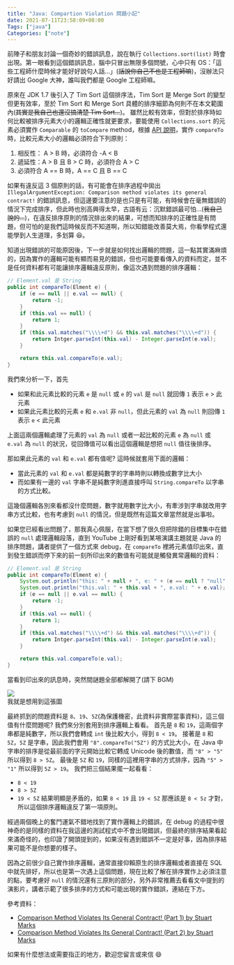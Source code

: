 ```yaml
---
title: "Java: Compartion Violation 問題小記"
date: 2021-07-11T23:58:09+08:00
Tags: ["java"]
Categories: ["note"]
---
```


前陣子和朋友討論一個奇妙的錯誤訊息，說在執行 `Collections.sort(list)` 時會出現。第一眼看到這個錯誤訊息，腦中只冒出無限多個問號，心中只有 OS：「這些工程師什麼時候才能好好說句人話...」(~~話說你自己不也是工程師嘛~~)，沒辦法只好請出 Google 大神，誰叫我們都是 Google 工程師嘛。

原來在 JDK 1.7 後引入了 Tim Sort 這個排序法，Tim Sort 是 Merge Sort 的變型但更有效率，至於 Tim Sort 和 Merge Sort 具體的排序細節為何則不在本文範圍內(~~其實是我自己也還沒搞清楚 Tim Sort…~~)。
雖然比較有效率，但對於排序時如何比較被排序元素大小的邏輯正確性就更要求，要能使用 `Collections.sort` 的元素必須實作 `Comparable` 的 `toCompare` method，根據 [API 說明](https://docs.oracle.com/javase/7/docs/api/java/lang/Comparable.html#compareTo(T))，實作 `compareTo` 時，比較元素大小的邏輯必須符合下列原則：

1. 相反性： A > B 時，必須符合 -A < B
2. 遞延性：A > B 且 B > C 時，必須符合 A > C
3. 必須符合 A == B 時，A == C 且 B == C

如果有違反這 3 個原則的話，有可能會在排序過程中拋出 `IllegalArgumentException: Comparison method violates its general contract!` 的錯誤訊息，但這邊要注意的是也只是有可能，有時候會在毫無錯誤的情況下完成排序，但此時也別高興得太早，古語有云：沉默錯誤最可怕…(~~我自己說的…~~)，在違反排序原則的情況排出來的結果，可想而知排序的正確性是有問題，但可怕的是我們這時候反而不知道啊，所以知錯能改善莫大焉，你看學程式還能學到人生道理，多划算 😆。

知道出現錯誤的可能原因後，下一步就是如何找出邏輯的問題，這一點其實滿麻煩的，因為實作的邏輯可能有顯而易見的錯誤，但也可能要看傳入的資料而定，並不是任何資料都有可能讓排序邏輯違反原則，像這次遇到問題的排序邏輯：

```java
// Element.val 是 String
public int compareTo(Elment e) {
    if (e == null || e.val == null) {
        return -1;
    }
    if (this.val == null) {
        return 1;
    }
    if (this.val.matches("\\\\+d") && this.val.matches("\\\\+d")) {
        return Intger.parseInt(this.val) - Integer.parseInt(e.val);
    }

    return this.val.compareTo(e.val);
}

```

我們來分析一下，首先

- 如果和此元素比較的元素 `e` 是 `null` 或 `e` 的 `val` 是 `null` 就回傳 `1` 表示 `e` > 此元素
- 如果此元素比較的元素 `e` 和 `e.val` 非 `null`，但此元素的 `val` 為 `null` 則回傳 `1` 表示 `e` < 此元素

上面這兩個邏輯處理了元素的 `val` 為 `null` 或者一起比較的元素 `e` 為 `null` 或 `e.val` 為 `null` 的狀況，從回傳值可以看出這個邏輯是想把 `null` 值往後排序。

那如果此元素的 `val` 和 `e.val` 都有值呢? 這時候就套用下面的邏輯：

- 當此元素的 `val` 和 `e.val` 都是純數字的字串時則以轉換成數字比大小
- 而如果有一邊的 `val` 字串不是純數字則進直接呼叫 `String.compareTo` 以字串的方式比較。

這幾個邏輯各別來看都沒什麼問題，數字就用數字比大小，有牽涉到字串就改用字串方式比較，也有考慮到 `null` 的情況，但是既然有這篇文章當然就是出事啦。

如果您已經看出問題了，那我真心佩服，在當下想了很久但把除錯的目標集中在錯誤的 `null` 處理邏輯段落，直到 YouTube 上剛好看到某埸演講主題就是 Java 的排序問題，講者提供了一個方式來 debug，在 `compareTo` 裡將元素值印出來，直到發生錯誤而停下來的前一刻所印出來的數值有可能就是觸發異常邏輯的資料：

```java
// Element.val 是 String
public int compareTo(Elment e) {
    System.out.println("this: " + null + ", e: " + (e == null ? "null" : e));
    System.out.println("this.val: " + this.val + ", e.val: " + e.val);
    if (e == null || e.val == null) {
        return -1;
    }
    if (this.val == null) {
        return 1;
    }
    if (this.val.matches("\\\\+d") && this.val.matches("\\\\+d")) {
        return Intger.parseInt(this.val) - Integer.parseInt(e.val);
    }

    return this.val.compareTo(e.val);
}

```

當看到印出來的訊息時，突然間謎題全部都解開了(請下 BGM)

<div class="img-wrapper">
    <img src="../../img/blog/buster.jpg" />
    <div class="cp">
    我就是想用到這張圖
    </div>
</div>

最終抓到的問題資料是 `8`、`19`、`5Z`(為保護機密，此資料非實際當事資料)，這三個值有什麼問題呢? 我們來分別套用到排序邏輯上看看。
首先是 `8` 和 `19`，這兩個字串都是純數字，所以我們會轉成 `int` 後比較大小，得到 `8 < 19`。
接著是 `8` 和 `5Z`，`5Z` 是字串，因此我們會用 `"8".compareTo("5Z")` 的方式比大小，在 Java 中字串的排序是從最前面的字元開始比較它轉成 Unicode 後的數值，而 `"8" > "5"` 所以得到 `8 > 5Z`。
最後是 `5Z` 和 `19`，同樣的這裡用字串的方式排序，因為 `"5" > "1"` 所以得到 `5Z > 19`。
我們把三個結果擺一起看看：

- `8 < 19`
- `8 > 5Z`
- `19 < 5Z`
結果明顯是矛盾的，如果 `8 < 19` 且 `19 < 5Z` 那應該是 `8 < 5z` 才對，所以這個排序邏輯違反了第一項原則。

經過兩個晚上的奮鬥運氣不錯地找到了實作邏輯上的錯誤，在 debug 的過程中很神奇的是同樣的資料在我這邊的測試程式中不會出現錯誤，但最終的排序結果看起來滿奇怪的，也印證了開頭提到的，如果沒有遇到錯誤不一定是好事，因為排序結果可能不是你想要的樣子。

因為之前很少自己實作排序邏輯，通常直接仰賴原生的排序邏輯或者直接在 SQL 中就先排好，所以也是第一次遇上這個問題，現在比較了解在排序實作上必須注意的點，要考慮好 `null` 的情況還有三原則的部分，另外非常推薦去看看文中提到的演影片，講者示範了很多排序的方式和可能出現的實作錯誤，連結在下方。

參考資料：

- [Comparison Method Violates Its General Contract! (Part 1) by Stuart Marks](https://youtu.be/Enwbh6wpnYs)
- [Comparison Method Violates Its General Contract! (Part 2) by Stuart Marks](https://youtu.be/bvnmbRo7a1Y)

如果有什麼想法或需要指正的地方，歡迎您留言或來信 😄